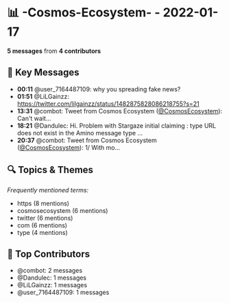 # 📊 -Cosmos-Ecosystem- - 2022-01-17
**5 messages** from **4 contributors**

## 💬 Key Messages
- **00:11** @user_7164487109: why you spreading fake news?
- **01:51** @LiLGainzz: https://twitter.com/lilgainzz/status/1482875828086218755?s=21
- **13:31** @combot: Tweet from Cosmos Ecosystem ([@CosmosEcosystem](https://twitter.com/CosmosEcosystem)):
Can't wait...
- **18:21** @Dandulec: Hi. Problem with Stargaze initial claiming  :  type URL does not exist in the Amino message type ...
- **20:37** @combot: Tweet from Cosmos Ecosystem ([@CosmosEcosystem](https://twitter.com/CosmosEcosystem)):
1/ With mo...

## 🔍 Topics & Themes
*Frequently mentioned terms:*
- https (8 mentions)
- cosmosecosystem (6 mentions)
- twitter (6 mentions)
- com (6 mentions)
- type (4 mentions)

## 👥 Top Contributors
- @combot: 2 messages
- @Dandulec: 1 messages
- @LiLGainzz: 1 messages
- @user_7164487109: 1 messages